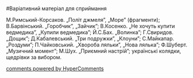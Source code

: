 <div id="hypercomments_widget" class="js-hypercomments-widget invisible"></div>


#Варіативний матеріал для сприймання

М.Римський-Корсаков. „Політ джмеля”, „Море” (фрагменти);  В.Барвінський. „Горобчик”, „Зайчик”; В.Косенко. „Не хочуть купити ведмедика”, „Купили ведмедика”; Й.С.Бах. „Волинка”; Г.Свиридов. „Дощик”; Д.Кабалевський. „Три подружки”, „Клоуни”; С.Майкапар. „Роздуми”; П.Чайковський. „Хвороба ляльки”, „Нова лялька”; Ф.Шуберт. „Музичний момент”; М.Шух. „Приємний настрій”; українські колядки, щедрівки за вибором.

<div class="js-hypercomments-container">
    <a href="http://hypercomments.com" class="hc-link" title="comments widget">comments powered by HyperComments</a>
</div>